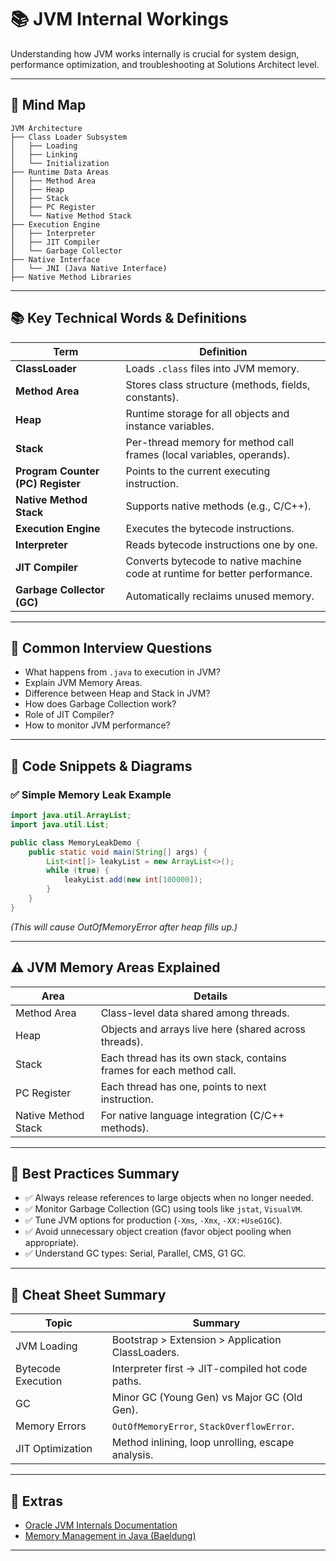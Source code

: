 # 📚 JVM Internal Workings

Understanding how JVM works internally is crucial for system design, performance optimization, and troubleshooting at Solutions Architect level.

---

## 🧠 Mind Map

```
JVM Architecture
├── Class Loader Subsystem
│   ├── Loading
│   ├── Linking
│   └── Initialization
├── Runtime Data Areas
│   ├── Method Area
│   ├── Heap
│   ├── Stack
│   ├── PC Register
│   └── Native Method Stack
├── Execution Engine
│   ├── Interpreter
│   ├── JIT Compiler
│   └── Garbage Collector
├── Native Interface
│   └── JNI (Java Native Interface)
├── Native Method Libraries
```

---

## 📚 Key Technical Words & Definitions

| Term | Definition |
|------|------------|
| **ClassLoader** | Loads `.class` files into JVM memory. |
| **Method Area** | Stores class structure (methods, fields, constants). |
| **Heap** | Runtime storage for all objects and instance variables. |
| **Stack** | Per-thread memory for method call frames (local variables, operands). |
| **Program Counter (PC) Register** | Points to the current executing instruction. |
| **Native Method Stack** | Supports native methods (e.g., C/C++). |
| **Execution Engine** | Executes the bytecode instructions. |
| **Interpreter** | Reads bytecode instructions one by one. |
| **JIT Compiler** | Converts bytecode to native machine code at runtime for better performance. |
| **Garbage Collector (GC)** | Automatically reclaims unused memory. |

---

## 🔎 Common Interview Questions

- What happens from `.java` to execution in JVM?
- Explain JVM Memory Areas.
- Difference between Heap and Stack in JVM?
- How does Garbage Collection work?
- Role of JIT Compiler?
- How to monitor JVM performance?

---

## 🧪 Code Snippets & Diagrams

### ✅ Simple Memory Leak Example
```java
import java.util.ArrayList;
import java.util.List;

public class MemoryLeakDemo {
    public static void main(String[] args) {
        List<int[]> leakyList = new ArrayList<>();
        while (true) {
            leakyList.add(new int[100000]);
        }
    }
}
```
_(This will cause OutOfMemoryError after heap fills up.)_

---

## ⚠️ JVM Memory Areas Explained

| Area | Details |
|------|---------|
| Method Area | Class-level data shared among threads. |
| Heap | Objects and arrays live here (shared across threads). |
| Stack | Each thread has its own stack, contains frames for each method call. |
| PC Register | Each thread has one, points to next instruction. |
| Native Method Stack | For native language integration (C/C++ methods). |

---

## 🎯 Best Practices Summary

- ✅ Always release references to large objects when no longer needed.
- ✅ Monitor Garbage Collection (GC) using tools like `jstat`, `VisualVM`.
- ✅ Tune JVM options for production (`-Xms`, `-Xmx`, `-XX:+UseG1GC`).
- ✅ Avoid unnecessary object creation (favor object pooling when appropriate).
- ✅ Understand GC types: Serial, Parallel, CMS, G1 GC.

---

## 📘 Cheat Sheet Summary

| Topic | Summary |
|-------|---------|
| JVM Loading | Bootstrap > Extension > Application ClassLoaders. |
| Bytecode Execution | Interpreter first → JIT-compiled hot code paths. |
| GC | Minor GC (Young Gen) vs Major GC (Old Gen). |
| Memory Errors | `OutOfMemoryError`, `StackOverflowError`. |
| JIT Optimization | Method inlining, loop unrolling, escape analysis. |

---

## 🔗 Extras

- [Oracle JVM Internals Documentation](https://docs.oracle.com/javase/specs/jvms/se8/html/)
- [Memory Management in Java (Baeldung)](https://www.baeldung.com/java-memory-management)

---
